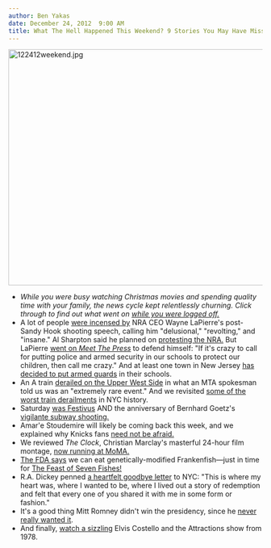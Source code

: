```yaml
---
author: Ben Yakas
date: December 24, 2012  9:00 AM
title: What The Hell Happened This Weekend? 9 Stories You May Have Missed
---
```


<p><span class="mt-enclosure mt-enclosure-image" style="display: inline;"> <img alt="122412weekend.jpg" src="https://web.archive.org/web/20121224171554im_/http://gothamist.com/attachments/byakas/122412weekend.jpg" width="640" height="468" class="image-none"> </span></p>

<ul>
	<li><em>While you were busy watching Christmas movies and spending quality time with your family, the news cycle kept relentlessly churning. Click through to find out what went on <a href="https://web.archive.org/web/20121224171554/http://gothamist.com/tags/weekendroundup">while you were logged off.</a></em></li>
	<li>A lot of people <a href="https://web.archive.org/web/20121224171554/http://gothamist.com/2012/12/22/wacko_wayne_nra_speech_called_delus.php#photo-1">were incensed by</a> NRA CEO Wayne LaPierre&apos;s post-Sandy Hook shooting speech, calling him &quot;delusional,&quot; &quot;revolting,&quot; and &quot;insane.&quot; Al Sharpton said he planned on <a href="https://web.archive.org/web/20121224171554/http://gothamist.com/2012/12/23/rev_al_sharpton_calls_nra_asinine_w.php">protesting the NRA.</a> But LaPierre <a href="https://web.archive.org/web/20121224171554/http://gothamist.com/2012/12/23/video_nra.php">went on <em>Meet The Press</em></a> to defend himself: &quot;If it&apos;s crazy to call for putting police and armed security in our schools to protect our children, then call me crazy.&quot; And at least one town in New Jersey <a href="https://web.archive.org/web/20121224171554/http://gothamist.com/2012/12/23/nj_town_will_put_permanent_armed_co.php">has decided to put armed guards</a> in their schools.</li>
	<li>An A train <a href="https://web.archive.org/web/20121224171554/http://gothamist.com/2012/12/22/a_train_derailed_on_the_upper_west.php">derailed on the Upper West Side</a> in what an MTA spokesman told us was an &quot;extremely rare event.&quot; And we revisited <a href="https://web.archive.org/web/20121224171554/http://gothamist.com/2012/12/23/flashback_revisiting_the_worst_trai.php#photo-1">some of the worst train derailments</a> in NYC history. </li>
	<li>Saturday <a href="https://web.archive.org/web/20121224171554/http://gothamist.com/2012/12/23/happy_festivus_have_you_aired_your.php">was Festivus</a> AND the anniversary of Bernhard Goetz&apos;s <a href="https://web.archive.org/web/20121224171554/http://gothamist.com/2012/12/22/flashback_high_schoolers_weigh_in_o.php">vigilante subway shooting.</a> </li>
	<li>Amar&apos;e Stoudemire will likely be coming back this week, and we explained why Knicks fans <a href="https://web.archive.org/web/20121224171554/http://gothamist.com/2012/12/22/oh_no_or_oh_yeah_amare_stoudemire_d.php">need not be afraid.</a></li>
	<li>We reviewed <em>The Clock</em>, Christian Marclay&apos;s masterful 24-hour film montage, <a href="https://web.archive.org/web/20121224171554/http://gothamist.com/2012/12/22/the_clock_christian_marclays_master.php">now running at MoMA.</a> </li>
	<li><a href="https://web.archive.org/web/20121224171554/http://gothamist.com/2012/12/22/the_fda_says_we_can_probably_eat_ge.php">The FDA says</a> we can eat genetically-modified Frankenfish&#x2014;just in time for <a href="https://web.archive.org/web/20121224171554/http://gothamist.com/2012/12/23/ecological_choices_for_the_feast_of.php">The Feast of Seven Fishes!</a></li>
	<li>R.A. Dickey penned <a href="https://web.archive.org/web/20121224171554/http://gothamist.com/2012/12/23/ra_dickey_writes_heartfelt_goodbye.php">a heartfelt goodbye letter</a> to NYC: &quot;This is where my heart was, where I wanted to be, where I lived out a story of redemption and felt that every one of you shared it with me in some form or fashion.&quot;</li>
	<li>It&apos;s a good thing Mitt Romney didn&apos;t win the presidency, since he <a href="https://web.archive.org/web/20121224171554/http://gothamist.com/2012/12/23/things_worked_out_mitt_romney_never.php">never really wanted it</a>.</li>
	<li>And finally, <a href="https://web.archive.org/web/20121224171554/http://gothamist.com/2012/12/22/video_elvis_costello_rips_it_up_in.php">watch a sizzling</a> Elvis Costello and the Attractions show from 1978. </li>
</ul>